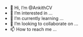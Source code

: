 - 👋 Hi, I’m @AnkithCV
- 👀 I’m interested in ...
- 🌱 I’m currently learning ...
- 💞️ I’m looking to collaborate on ...
- 📫 How to reach me ...

<!---
AnkithCV/AnkithCV is a ✨ special ✨ repository because its `README.md` (this file) appears on your GitHub profile.
You can click the Preview link to take a look at your changes.
--->
